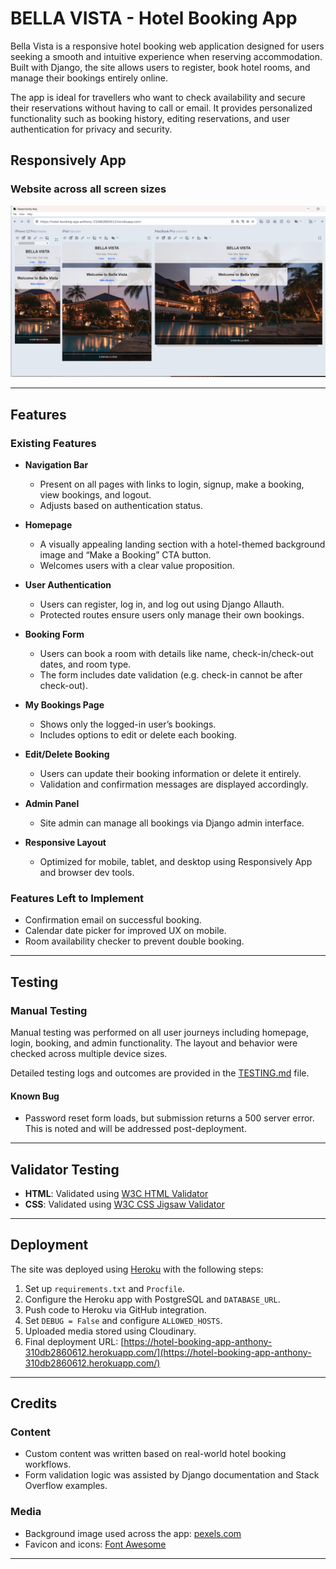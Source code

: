 # BELLA VISTA - Hotel Booking App

Bella Vista is a responsive hotel booking web application designed for users seeking a smooth and intuitive experience when reserving accommodation. Built with Django, the site allows users to register, book hotel rooms, and manage their bookings entirely online.

The app is ideal for travellers who want to check availability and secure their reservations without having to call or email. It provides personalized functionality such as booking history, editing reservations, and user authentication for privacy and security.

## Responsively App

### Website across all screen sizes

![Responsive preview on all different screen sizes](assets\images\responsively_bella_vista.png)

---

## Features

### Existing Features

- **Navigation Bar**
  - Present on all pages with links to login, signup, make a booking, view bookings, and logout.
  - Adjusts based on authentication status.

- **Homepage**
  - A visually appealing landing section with a hotel-themed background image and “Make a Booking” CTA button.
  - Welcomes users with a clear value proposition.

- **User Authentication**
  - Users can register, log in, and log out using Django Allauth.
  - Protected routes ensure users only manage their own bookings.

- **Booking Form**
  - Users can book a room with details like name, check-in/check-out dates, and room type.
  - The form includes date validation (e.g. check-in cannot be after check-out).

- **My Bookings Page**
  - Shows only the logged-in user’s bookings.
  - Includes options to edit or delete each booking.

- **Edit/Delete Booking**
  - Users can update their booking information or delete it entirely.
  - Validation and confirmation messages are displayed accordingly.

- **Admin Panel**
  - Site admin can manage all bookings via Django admin interface.

- **Responsive Layout**
  - Optimized for mobile, tablet, and desktop using Responsively App and browser dev tools.

### Features Left to Implement

- Confirmation email on successful booking.
- Calendar date picker for improved UX on mobile.
- Room availability checker to prevent double booking.

---

## Testing

### Manual Testing

Manual testing was performed on all user journeys including homepage, login, booking, and admin functionality. The layout and behavior were checked across multiple device sizes.

Detailed testing logs and outcomes are provided in the [TESTING.md](TESTING.md) file.

#### Known Bug
- Password reset form loads, but submission returns a 500 server error. This is noted and will be addressed post-deployment.

---

## Validator Testing

- **HTML**: Validated using [W3C HTML Validator](https://validator.w3.org/)
- **CSS**: Validated using [W3C CSS Jigsaw Validator](https://jigsaw.w3.org/css-validator/)

---

## Deployment

The site was deployed using [Heroku](https://heroku.com) with the following steps:

1. Set up `requirements.txt` and `Procfile`.
2. Configure the Heroku app with PostgreSQL and `DATABASE_URL`.
3. Push code to Heroku via GitHub integration.
4. Set `DEBUG = False` and configure `ALLOWED_HOSTS`.
5. Uploaded media stored using Cloudinary.
6. Final deployment URL: [https://hotel-booking-app-anthony-310db2860612.herokuapp.com/](https://hotel-booking-app-anthony-310db2860612.herokuapp.com/)

---

## Credits

### Content

- Custom content was written based on real-world hotel booking workflows.
- Form validation logic was assisted by Django documentation and Stack Overflow examples.

### Media

- Background image used across the app: [pexels.com](https://pexels.com/)
- Favicon and icons: [Font Awesome](https://fontawesome.com/)

---

